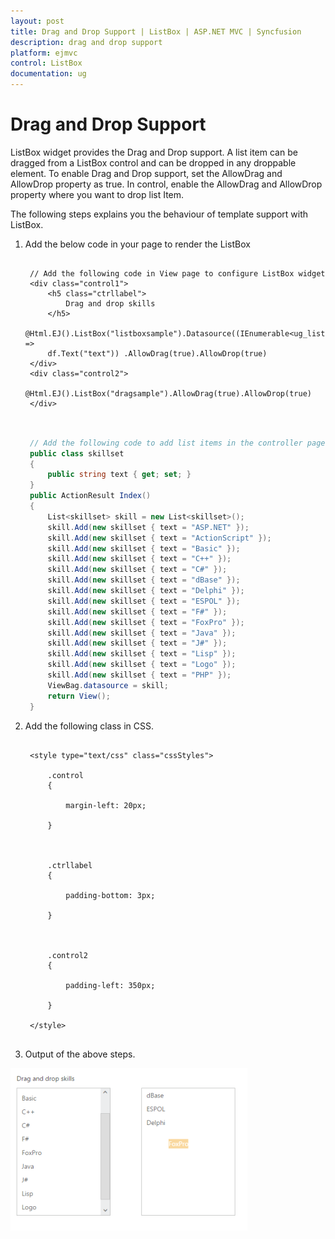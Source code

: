```yaml
---
layout: post
title: Drag and Drop Support | ListBox | ASP.NET MVC | Syncfusion
description: drag and drop support
platform: ejmvc
control: ListBox
documentation: ug
---
```


# Drag and Drop Support

ListBox widget provides the Drag and Drop support. A list item can be dragged from a ListBox control and can be dropped in any droppable element. To enable Drag and Drop support, set the AllowDrag and AllowDrop property as true. In control, enable the AllowDrag and AllowDrop property where you want to drop list Item.

The following steps explains you the behaviour of template support with ListBox.

1. Add the below code in your page to render the ListBox


   ~~~ cshtml

	// Add the following code in View page to configure ListBox widget 
	<div class="control1"> 
		<h5 class="ctrllabel">
			Drag and drop skills 
		</h5>
		@Html.EJ().ListBox("listboxsample").Datasource((IEnumerable<ug_listbox.controllers.skillset>)ViewBag.datasource).ListBoxFields(df =>
		df.Text("text")) .AllowDrag(true).AllowDrop(true)
	</div>
	<div class="control2"> 
		@Html.EJ().ListBox("dragsample").AllowDrag(true).AllowDrop(true)
	</div>
		
   ~~~
   
   
   ~~~ csharp
		
	// Add the following code to add list items in the controller page  
	public class skillset 
	{          
		public string text { get; set; }     
	}       
	public ActionResult Index()   
	{        
		List<skillset> skill = new List<skillset>();   
		skill.Add(new skillset { text = "ASP.NET" });    
		skill.Add(new skillset { text = "ActionScript" }); 
		skill.Add(new skillset { text = "Basic" });      
		skill.Add(new skillset { text = "C++" });       
		skill.Add(new skillset { text = "C#" });      
		skill.Add(new skillset { text = "dBase" });   
		skill.Add(new skillset { text = "Delphi" });      
		skill.Add(new skillset { text = "ESPOL" });     
		skill.Add(new skillset { text = "F#" });      
		skill.Add(new skillset { text = "FoxPro" });  
		skill.Add(new skillset { text = "Java" });   
		skill.Add(new skillset { text = "J#" });    
		skill.Add(new skillset { text = "Lisp" });  
		skill.Add(new skillset { text = "Logo" });   
		skill.Add(new skillset { text = "PHP" });  
		ViewBag.datasource = skill;     
		return View();  
	}

   ~~~
   


2. Add the following class in CSS. 


   ~~~ cshtml 

	<style type="text/css" class="cssStyles">

		.control 
		{

			margin-left: 20px;

		}



		.ctrllabel 
		{

			padding-bottom: 3px;

		}



		.control2 
		{

			padding-left: 350px;

		}

	</style>


   ~~~
   


3. Output of the above steps.

![](Drag-and-Drop-Support_images/Drag-and-Drop-Support_img1.png)



